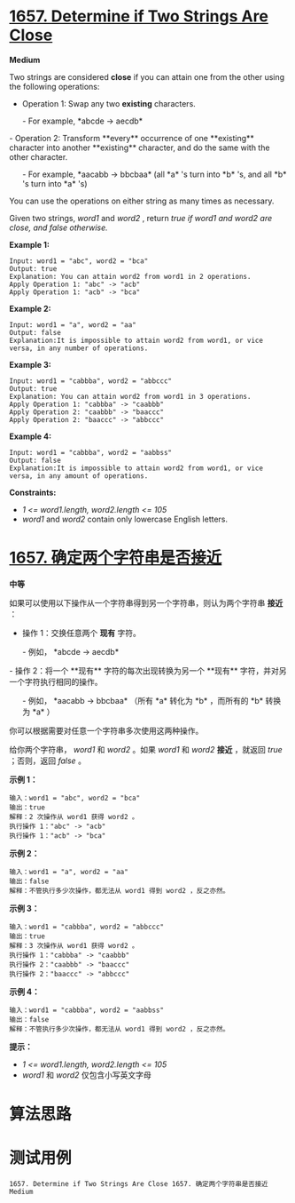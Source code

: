 # [1657. Determine if Two Strings Are Close][enTitle]

**Medium**

Two strings are considered **close**  if you can attain one from the other using the following operations:

- Operation 1: Swap any two **existing**  characters. 
 <ul> 
  - For example,  *abcde -> aecdb*  
 </ul>  
- Operation 2: Transform **every**  occurrence of one **existing**  character into another **existing**  character, and do the same with the other character. 
 <ul> 
  - For example,  *aacabb -> bbcbaa*  (all  *a* 's turn into  *b* 's, and all  *b* 's turn into  *a* 's) 
 </ul> 

You can use the operations on either string as many times as necessary.

Given two strings,  *word1*  and  *word2* , return  *true*  *if*  *word1*  *and*  *word2*  *are close, and*  *false*  *otherwise.* 



**Example 1:** 

```
Input: word1 = "abc", word2 = "bca"
Output: true
Explanation: You can attain word2 from word1 in 2 operations.
Apply Operation 1: "abc" -> "acb"
Apply Operation 1: "acb" -> "bca"

```

**Example 2:** 

```
Input: word1 = "a", word2 = "aa"
Output: false
Explanation:It is impossible to attain word2 from word1, or vice versa, in any number of operations.

```

**Example 3:** 

```
Input: word1 = "cabbba", word2 = "abbccc"
Output: true
Explanation: You can attain word2 from word1 in 3 operations.
Apply Operation 1: "cabbba" -> "caabbb"
Apply Operation 2: "caabbb" -> "baaccc"
Apply Operation 2: "baaccc" -> "abbccc"

```

**Example 4:** 

```
Input: word1 = "cabbba", word2 = "aabbss"
Output: false
Explanation:It is impossible to attain word2 from word1, or vice versa, in any amount of operations.

```



**Constraints:** 

-  *1 <= word1.length, word2.length <= 105*  
-  *word1*  and  *word2*  contain only lowercase English letters.


# [1657. 确定两个字符串是否接近][cnTitle]

**中等**

如果可以使用以下操作从一个字符串得到另一个字符串，则认为两个字符串 **接近**  ：

- 操作 1：交换任意两个 **现有**  字符。 
 <ul> 
  - 例如， *abcde -> aecdb*  
 </ul>  
- 操作 2：将一个 **现有**  字符的每次出现转换为另一个 **现有**  字符，并对另一个字符执行相同的操作。 
 <ul> 
  - 例如， *aacabb -> bbcbaa* （所有  *a*  转化为  *b*  ，而所有的  *b*  转换为  *a*  ） 
 </ul> 

你可以根据需要对任意一个字符串多次使用这两种操作。

给你两个字符串， *word1*  和  *word2*  。如果 *word1* 和 *word2* **接近** ，就返回  *true*  ；否则，返回 *false* 。



**示例 1：** 

```
输入：word1 = "abc", word2 = "bca"
输出：true
解释：2 次操作从 word1 获得 word2 。
执行操作 1："abc" -> "acb"
执行操作 1："acb" -> "bca"

```

**示例 2：** 

```
输入：word1 = "a", word2 = "aa"
输出：false
解释：不管执行多少次操作，都无法从 word1 得到 word2 ，反之亦然。
```

**示例 3：** 

```
输入：word1 = "cabbba", word2 = "abbccc"
输出：true
解释：3 次操作从 word1 获得 word2 。
执行操作 1："cabbba" -> "caabbb"
执行操作 2："caabbb" -> "baaccc"
执行操作 2："baaccc" -> "abbccc"

```

**示例 4：** 

```
输入：word1 = "cabbba", word2 = "aabbss"
输出：false
解释：不管执行多少次操作，都无法从 word1 得到 word2 ，反之亦然。
```



**提示：** 

-  *1 <= word1.length, word2.length <= 105*  
-  *word1*  和  *word2*  仅包含小写英文字母




# 算法思路

# 测试用例
```
1657. Determine if Two Strings Are Close 1657. 确定两个字符串是否接近 Medium
```

[enTitle]: https://leetcode.com/problems/determine-if-two-strings-are-close/
[cnTitle]: https://leetcode-cn.com/problems/determine-if-two-strings-are-close/
